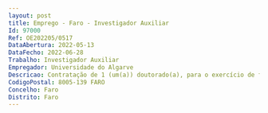 ```yaml
--- 
layout: post
title: Emprego - Faro - Investigador Auxiliar
Id: 97000
Ref: OE202205/0517
DataAbertura: 2022-05-13
DataFecho: 2022-06-28
Trabalho: Investigador Auxiliar
Empregador: Universidade do Algarve
Descricao: Contratação de 1 (um(a)) doutorado(a), para o exercício de funções equiparadas a investigador auxiliar, na área científica de Arqueologia ou áreas afins, para o Centro Interdisciplinar de Arqueologia e Evolução do Comportamento Humano (ICArEHB) da Universidade do Algarve.
CodigoPostal: 8005-139 FARO
Concelho: Faro
Distrito: Faro
--- 
```

